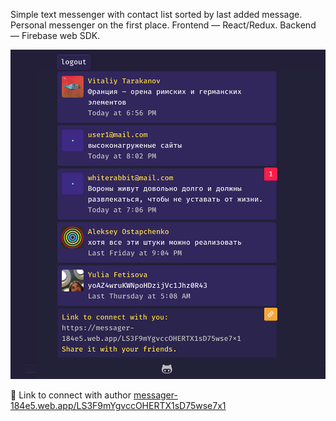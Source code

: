 Simple text messenger with contact list sorted by last added message. Personal messenger on the first place. Frontend —  React/Redux. Backend — Firebase web SDK.

![GitHub Logo](https://raw.githubusercontent.com/tarakanovvitaliy/temp/master/src/images/ssh_2.jpg)


:link: Link to connect with author [messager-184e5.web.app/LS3F9mYgvccOHERTX1sD75wse7x1](https://messager-184e5.web.app/LS3F9mYgvccOHERTX1sD75wse7x1)
